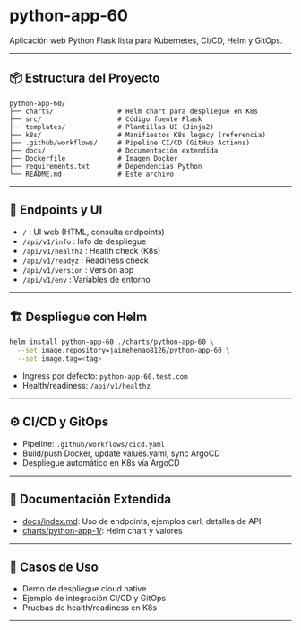 # python-app-60

Aplicación web Python Flask lista para Kubernetes, CI/CD, Helm y GitOps.

---

## 📦 Estructura del Proyecto

```
python-app-60/
├── charts/                # Helm chart para despliegue en K8s
├── src/                   # Código fuente Flask
├── templates/             # Plantillas UI (Jinja2)
├── k8s/                   # Manifiestos K8s legacy (referencia)
├── .github/workflows/     # Pipeline CI/CD (GitHub Actions)
├── docs/                  # Documentación extendida
├── Dockerfile             # Imagen Docker
├── requirements.txt       # Dependencias Python
└── README.md              # Este archivo
```

---

## 🚀 Endpoints y UI

- `/` : UI web (HTML, consulta endpoints)
- `/api/v1/info` : Info de despliegue
- `/api/v1/healthz` : Health check (K8s)
- `/api/v1/readyz` : Readiness check
- `/api/v1/version` : Versión app
- `/api/v1/env` : Variables de entorno

---

## 🏗️ Despliegue con Helm

```sh
helm install python-app-60 ./charts/python-app-60 \
  --set image.repository=jaimehenao8126/python-app-60 \
  --set image.tag=<tag>
```

- Ingress por defecto: `python-app-60.test.com`
- Health/readiness: `/api/v1/healthz`

---

## ⚙️ CI/CD y GitOps

- Pipeline: `.github/workflows/cicd.yaml`
- Build/push Docker, update values.yaml, sync ArgoCD
- Despliegue automático en K8s vía ArgoCD

---

## 📝 Documentación Extendida

- [docs/index.md](./docs/index.md): Uso de endpoints, ejemplos curl, detalles de API
- [charts/python-app-1/](./charts/python-app-60/): Helm chart y valores

---

## 🧩 Casos de Uso

- Demo de despliegue cloud native
- Ejemplo de integración CI/CD y GitOps
- Pruebas de health/readiness en K8s

---
